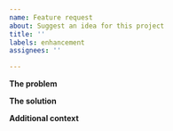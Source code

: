 ```yaml
---
name: Feature request
about: Suggest an idea for this project
title: ''
labels: enhancement
assignees: ''

---
```


**The problem**
<!-- Describe the problem -->

**The solution**
<!-- Suggest a solution  -->

**Additional context**
<!-- Add any other context or screenshots about the feature request here -->
